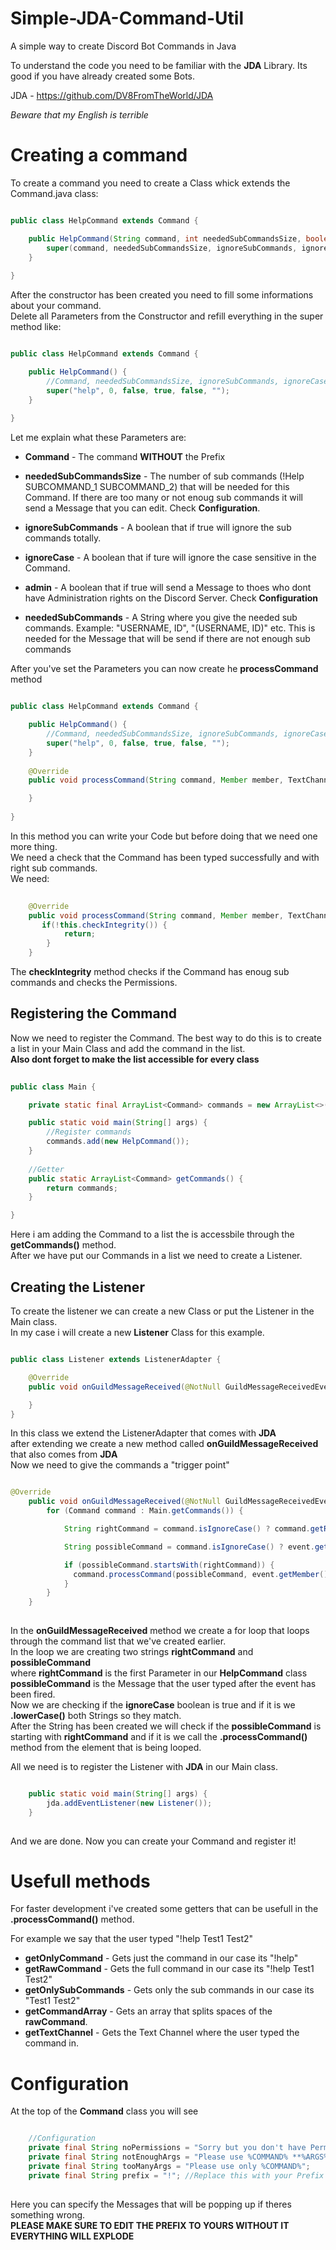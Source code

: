 # Simple-JDA-Command-Util
A simple way to create Discord Bot Commands in Java

To understand the code you need to be familiar with the **JDA** Library.
Its good if you have already created some Bots.

JDA - https://github.com/DV8FromTheWorld/JDA

*Beware that my English is terrible*

# Creating a command
To create a command you need to create a Class whick extends the Command.java class:

```Java

public class HelpCommand extends Command {

    public HelpCommand(String command, int neededSubCommandsSize, boolean ignoreSubCommands, boolean ignoreCase, boolean admin, String neededSubCommands) {
        super(command, neededSubCommandsSize, ignoreSubCommands, ignoreCase, admin, neededSubCommands);
    }
    
}

```
After the constructor has been created you need to fill some informations about your command.</br>
Delete all Parameters from the Constructor and refill everything in the super method like: 

```Java

public class HelpCommand extends Command {

    public HelpCommand() {
        //Command, neededSubCommandsSize, ignoreSubCommands, ignoreCase, admin, neededSubCommands
        super("help", 0, false, true, false, "");
    }
    
}

```
Let me explain what these Parameters are:
* **Command** - The command **WITHOUT** the Prefix
* **neededSubCommandsSize** - The number of sub commands (!Help SUBCOMMAND_1 SUBCOMMAND_2) that will be needed for this Command.
If there are too many or not enoug sub commands it will send a Message that you can edit. Check **Configuration**.

* **ignoreSubCommands** - A boolean that if true will ignore the sub commands totally.
* **ignoreCase** - A boolean that if ture will ignore the case sensitive in the Command.
* **admin** - A boolean that if true will send a Message to thoes who dont have Administration rights on the Discord Server. Check **Configuration**
* **neededSubCommands** - A String where you give the needed sub commands. Example: "USERNAME, ID", "(USERNAME, ID)" etc. This is needed for the Message that will be send if there are not enough sub commands

After you've set the Parameters you can now create he **processCommand** method

```Java

public class HelpCommand extends Command {

    public HelpCommand() {
        //Command, neededSubCommandsSize, ignoreSubCommands, ignoreCase, admin, neededSubCommands
        super("help", 0, false, true, false, "");
    }
    
    @Override
    public void processCommand(String command, Member member, TextChannel channel) {

    }
    
}

```
In this method you can write your Code but before doing that we need one more thing.</br>
We need a check that the Command has been typed successfully and with right sub commands.</br>
We need:

```Java
    
    @Override
    public void processCommand(String command, Member member, TextChannel channel) {
       if(!this.checkIntegrity()) {
            return;
        }
    }

```

The **checkIntegrity** method checks if the Command has enoug sub commands and checks the Permissions.

## Registering the Command
Now we need to register the Command. The best way to do this is to create a list in your Main Class and add the command in the list.</br>
**Also dont forget to make the list accessible for every class**


```Java
    
public class Main {

    private static final ArrayList<Command> commands = new ArrayList<>();

    public static void main(String[] args) {
        //Register commands
        commands.add(new HelpCommand());
    }
    
    //Getter
    public static ArrayList<Command> getCommands() {
        return commands;
    }

}

```

Here i am adding the Command to a list the is accessbile through the **getCommands()** method.</br>
After we have put our Commands in a list we need to create a Listener.</br>

## Creating the Listener
To create the listener we can create a new Class or put the Listener in the Main class.</br>
In my case i will create a new **Listener** Class for this example.

```Java

public class Listener extends ListenerAdapter {

    @Override
    public void onGuildMessageReceived(@NotNull GuildMessageReceivedEvent event) {

    }
}
```
In this class we extend the ListenerAdapter that comes with **JDA**</br>
after extending we create a new method called **onGuildMessageReceived** that also comes from **JDA**</br>
Now we need to give the commands a "trigger point"</br>


```Java

@Override
    public void onGuildMessageReceived(@NotNull GuildMessageReceivedEvent event) {
        for (Command command : Main.getCommands()) {

            String rightCommand = command.isIgnoreCase() ? command.getRightCommand().toLowerCase() : command.getRightCommand();

            String possibleCommand = command.isIgnoreCase() ? event.getMessage().getContentRaw().toLowerCase() : event.getMessage().getContentRaw();

            if (possibleCommand.startsWith(rightCommand)) {
              command.processCommand(possibleCommand, event.getMember(), event.getChannel());
            }
        }
    }
    
```
In the **onGuildMessageReceived** method we create a for loop that loops through the command list that we've created earlier. </br>
In the loop we are creating two strings **rightCommand** and **possibleCommand**</br>
where **rightCommand** is the first Parameter in our **HelpCommand** class</br>
**possibleCommand** is the Message that the user typed after the event has been fired.</br>
Now we are checking if the **ignoreCase** boolean is true and if it is we **.lowerCase()** both Strings so they match.</br>
After the String has been created we will check if the **possibleCommand** is starting with **rightCommand** and if it is we call the **.processCommand()** method from the element that is being looped.

All we need is to register the Listener with **JDA** in our Main class.


```Java

    public static void main(String[] args) {
        jda.addEventListener(new Listener());
    }
    
``` 

And we are done. Now you can create your Command and register it!

# Usefull methods
For faster development i've created some getters that can be usefull in the **.processCommand()** method.

For example we say that the user typed "!help Test1 Test2"
* **getOnlyCommand** - Gets just the command in our case its "!help"
* **getRawCommand** - Gets the full command in our case its "!help Test1 Test2"
* **getOnlySubCommands** - Gets only the sub commands in our case its "Test1 Test2"
* **getCommandArray** - Gets an array that splits spaces of the **rawCommand**.
* **getTextChannel** - Gets the Text Channel where the user typed the command in.

# Configuration
At the top of the **Command** class you will see

```Java

    //Configuration
    private final String noPermissions = "Sorry but you don't have Permissions for that!";
    private final String notEnoughArgs = "Please use %COMMAND% **%ARGS%**";
    private final String tooManyArgs = "Please use only %COMMAND%";
    private final String prefix = "!"; //Replace this with your Prefix in your Main or Utility class
    
``` 
Here you can specify the Messages that will be popping up if theres something wrong.</br>
**PLEASE MAKE SURE TO EDIT THE PREFIX TO YOURS WITHOUT IT EVERYTHING WILL EXPLODE**


